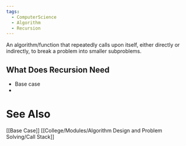 ```yaml
---
tags:
  - ComputerScience
  - Algorithm
  - Recursion
---
```

An algorithm/function that repeatedly calls upon itself, either directly or indirectly, to break a problem into smaller subproblems.

## What Does Recursion Need
- Base case
- 


# See Also
[[Base Case]]
[[College/Modules/Algorithm Design and Problem Solving/Call Stack]]